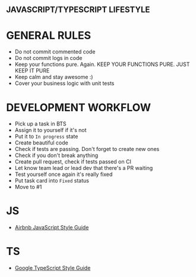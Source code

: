 JAVASCRIPT/TYPESCRIPT LIFESTYLE
----------------------

# GENERAL RULES

 * Do not commit commented code
 * Do not commit logs in code
 * Keep your functions pure. Again. KEEP YOUR FUNCTIONS PURE. JUST KEEP IT PURE
 * Keep calm and stay awesome :)
 * Cover your business logic with unit tests

# DEVELOPMENT WORKFLOW

 * Pick up a task in BTS
 * Assign it to yourself if it's not
 * Put it to `In progress` state
 * Create beautiful code
 * Check if tests are passing. Don't forget to create new ones
 * Check if you don't break anything
 * Create pull request, check if tests passed on CI
 * Let know team lead or lead dev that there's a PR waiting
 * Test yourself once again it's really fixed
 * Put task card into `Fixed` status
 * Move to #1

# JS

 * [Airbnb JavaScript Style Guide](https://github.com/airbnb/javascript)

# TS

 * [Google TypeScript Style Guide](https://google.github.io/styleguide/tsguide.html)
